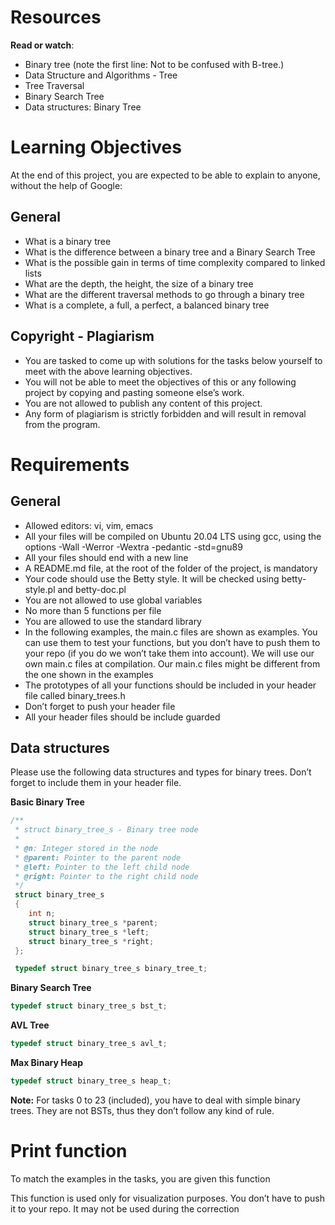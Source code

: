 # Resources
**Read or watch**:

* Binary tree (note the first line: Not to be confused with B-tree.)
* Data Structure and Algorithms - Tree
* Tree Traversal
* Binary Search Tree
* Data structures: Binary Tree
# Learning Objectives
At the end of this project, you are expected to be able to explain to anyone, without the help of Google:

## General
* What is a binary tree
* What is the difference between a binary tree and a Binary Search Tree
* What is the possible gain in terms of time complexity compared to linked lists
* What are the depth, the height, the size of a binary tree
* What are the different traversal methods to go through a binary tree
* What is a complete, a full, a perfect, a balanced binary tree
## Copyright - Plagiarism
* You are tasked to come up with solutions for the tasks below yourself to meet with the above learning objectives.
* You will not be able to meet the objectives of this or any following project by copying and pasting someone else’s work.
* You are not allowed to publish any content of this project.
* Any form of plagiarism is strictly forbidden and will result in removal from the program.
# Requirements
## General
* Allowed editors: vi, vim, emacs
* All your files will be compiled on Ubuntu 20.04 LTS using gcc, using the options -Wall -Werror -Wextra -pedantic -std=gnu89
* All your files should end with a new line
* A README.md file, at the root of the folder of the project, is mandatory
* Your code should use the Betty style. It will be checked using betty-style.pl and betty-doc.pl
* You are not allowed to use global variables
* No more than 5 functions per file
* You are allowed to use the standard library
* In the following examples, the main.c files are shown as examples. You can use them to test your functions, but you don’t have to push them to your repo (if you do we won’t take them into account). We will use our own main.c files at compilation. Our main.c files might be different from the one shown in the examples
* The prototypes of all your functions should be included in your header file called binary_trees.h
* Don’t forget to push your header file
* All your header files should be include guarded

## Data structures
Please use the following data structures and types for binary trees. Don’t forget to include them in your header file.

**Basic Binary Tree**
```c
/**
 * struct binary_tree_s - Binary tree node
 *
 * @n: Integer stored in the node
 * @parent: Pointer to the parent node
 * @left: Pointer to the left child node
 * @right: Pointer to the right child node
 */
 struct binary_tree_s
 {
    int n;
    struct binary_tree_s *parent;
    struct binary_tree_s *left;
    struct binary_tree_s *right;
 };

 typedef struct binary_tree_s binary_tree_t;
 ```
 **Binary Search Tree**
 ```c
 typedef struct binary_tree_s bst_t;
 ```
 **AVL Tree**
 ```c
 typedef struct binary_tree_s avl_t;
 ```
 **Max Binary Heap**
 ```c
 typedef struct binary_tree_s heap_t;
 ```
 **Note:** For tasks 0 to 23 (included), you have to deal with simple binary trees. They are not BSTs, thus they don’t follow any kind of rule.

 # Print function
To match the examples in the tasks, you are given this function

This function is used only for visualization purposes. You don’t have to push it to your repo. It may not be used during the correction
